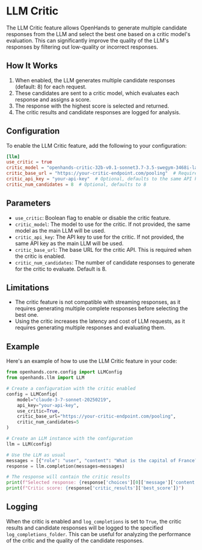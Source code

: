 # LLM Critic

The LLM Critic feature allows OpenHands to generate multiple candidate responses from the LLM and select the best one based on a critic model's evaluation. This can significantly improve the quality of the LLM's responses by filtering out low-quality or incorrect responses.

## How It Works

1. When enabled, the LLM generates multiple candidate responses (default: 8) for each request.
2. These candidates are sent to a critic model, which evaluates each response and assigns a score.
3. The response with the highest score is selected and returned.
4. The critic results and candidate responses are logged for analysis.

## Configuration

To enable the LLM Critic feature, add the following to your configuration:

```toml
[llm]
use_critic = true
critic_model = "openhands-critic-32b-v0.1-sonnet3.7-3.5-swegym-3468i-laoTrue-gamma1.0"  # Optional, defaults to the same model as the main LLM
critic_base_url = "https://your-critic-endpoint.com/pooling"  # Required
critic_api_key = "your-api-key"  # Optional, defaults to the same API key as the main LLM
critic_num_candidates = 8  # Optional, defaults to 8
```

## Parameters

- `use_critic`: Boolean flag to enable or disable the critic feature.
- `critic_model`: The model to use for the critic. If not provided, the same model as the main LLM will be used.
- `critic_api_key`: The API key to use for the critic. If not provided, the same API key as the main LLM will be used.
- `critic_base_url`: The base URL for the critic API. This is required when the critic is enabled.
- `critic_num_candidates`: The number of candidate responses to generate for the critic to evaluate. Default is 8.

## Limitations

- The critic feature is not compatible with streaming responses, as it requires generating multiple complete responses before selecting the best one.
- Using the critic increases the latency and cost of LLM requests, as it requires generating multiple responses and evaluating them.

## Example

Here's an example of how to use the LLM Critic feature in your code:

```python
from openhands.core.config import LLMConfig
from openhands.llm import LLM

# Create a configuration with the critic enabled
config = LLMConfig(
    model="claude-3-7-sonnet-20250219",
    api_key="your-api-key",
    use_critic=True,
    critic_base_url="https://your-critic-endpoint.com/pooling",
    critic_num_candidates=5
)

# Create an LLM instance with the configuration
llm = LLM(config)

# Use the LLM as usual
messages = [{"role": "user", "content": "What is the capital of France?"}]
response = llm.completion(messages=messages)

# The response will contain the critic results
print(f"Selected response: {response['choices'][0]['message']['content']}")
print(f"Critic score: {response['critic_results']['best_score']}")
```

## Logging

When the critic is enabled and `log_completions` is set to `True`, the critic results and candidate responses will be logged to the specified `log_completions_folder`. This can be useful for analyzing the performance of the critic and the quality of the candidate responses.